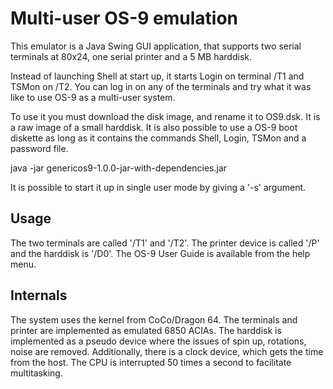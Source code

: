 Multi-user OS-9 emulation
=========================

This emulator is a Java Swing GUI application, that supports two serial terminals at 80x24, one serial printer and a 5 MB harddisk.

Instead of launching Shell at start up, it starts Login on terminal /T1 and TSMon on /T2. You can log in on any of the terminals and try what it was like to use OS-9 as a multi-user system.

To use it you must download the disk image, and rename it to OS9.dsk. It is a raw image of a small harddisk. It is also possible to use a OS-9 boot diskette as long as it contains the commands Shell, Login, TSMon and a password file.

java -jar genericos9-1.0.0-jar-with-dependencies.jar

It is possible to start it up in single user mode by giving a '-s' argument.

Usage
-----

The two terminals are called '/T1' and '/T2'. The printer device is called '/P' and the harddisk is '/D0'. The OS-9 User Guide is available from the help menu.

Internals
---------

The system uses the kernel from CoCo/Dragon 64. The terminals and printer are implemented as emulated 6850 ACIAs. The harddisk is implemented as a pseudo device where the issues of spin up, rotations, noise are removed. Additionally, there is a clock device, which gets the time from the host. The CPU is interrupted 50 times a second to facilitate multitasking.
